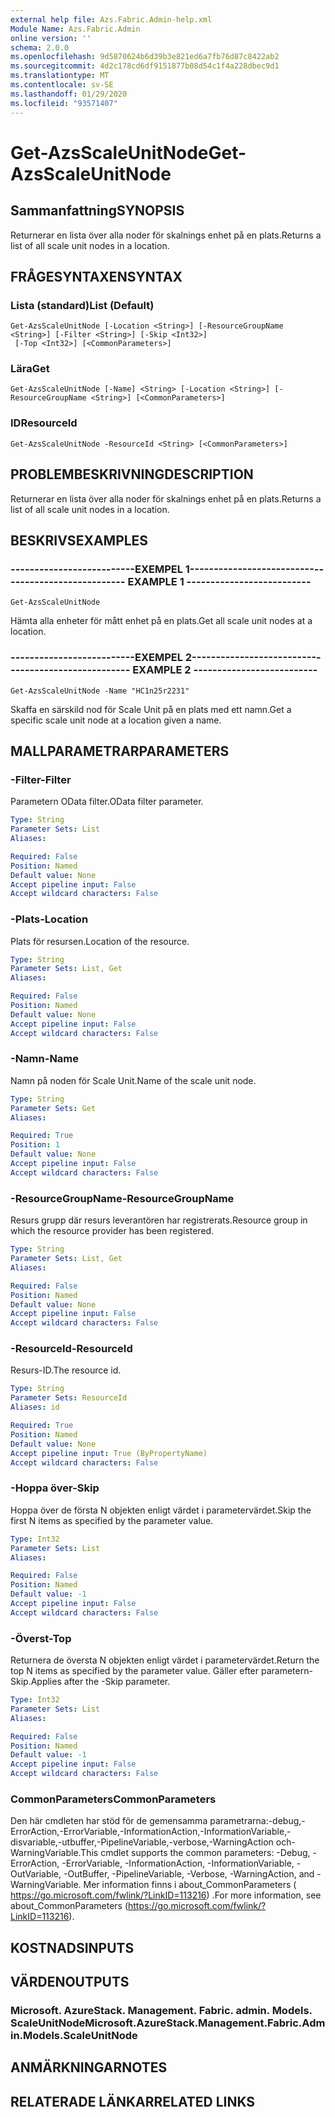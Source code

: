 ```yaml
---
external help file: Azs.Fabric.Admin-help.xml
Module Name: Azs.Fabric.Admin
online version: ''
schema: 2.0.0
ms.openlocfilehash: 9d5870624b6d39b3e821ed6a7fb76d87c8422ab2
ms.sourcegitcommit: 4d2c178cd6df9151877b08d54c1f4a228dbec9d1
ms.translationtype: MT
ms.contentlocale: sv-SE
ms.lasthandoff: 01/29/2020
ms.locfileid: "93571407"
---
```

# <span data-ttu-id="3018f-101">Get-AzsScaleUnitNode</span><span class="sxs-lookup"><span data-stu-id="3018f-101">Get-AzsScaleUnitNode</span></span>

## <span data-ttu-id="3018f-102">Sammanfattning</span><span class="sxs-lookup"><span data-stu-id="3018f-102">SYNOPSIS</span></span>
<span data-ttu-id="3018f-103">Returnerar en lista över alla noder för skalnings enhet på en plats.</span><span class="sxs-lookup"><span data-stu-id="3018f-103">Returns a list of all scale unit nodes in a location.</span></span>

## <span data-ttu-id="3018f-104">FRÅGESYNTAXEN</span><span class="sxs-lookup"><span data-stu-id="3018f-104">SYNTAX</span></span>

### <span data-ttu-id="3018f-105">Lista (standard)</span><span class="sxs-lookup"><span data-stu-id="3018f-105">List (Default)</span></span>
```
Get-AzsScaleUnitNode [-Location <String>] [-ResourceGroupName <String>] [-Filter <String>] [-Skip <Int32>]
 [-Top <Int32>] [<CommonParameters>]
```

### <span data-ttu-id="3018f-106">Lära</span><span class="sxs-lookup"><span data-stu-id="3018f-106">Get</span></span>
```
Get-AzsScaleUnitNode [-Name] <String> [-Location <String>] [-ResourceGroupName <String>] [<CommonParameters>]
```

### <span data-ttu-id="3018f-107">ID</span><span class="sxs-lookup"><span data-stu-id="3018f-107">ResourceId</span></span>
```
Get-AzsScaleUnitNode -ResourceId <String> [<CommonParameters>]
```

## <span data-ttu-id="3018f-108">PROBLEMBESKRIVNING</span><span class="sxs-lookup"><span data-stu-id="3018f-108">DESCRIPTION</span></span>
<span data-ttu-id="3018f-109">Returnerar en lista över alla noder för skalnings enhet på en plats.</span><span class="sxs-lookup"><span data-stu-id="3018f-109">Returns a list of all scale unit nodes in a location.</span></span>

## <span data-ttu-id="3018f-110">BESKRIVS</span><span class="sxs-lookup"><span data-stu-id="3018f-110">EXAMPLES</span></span>

### <span data-ttu-id="3018f-111">--------------------------EXEMPEL 1--------------------------</span><span class="sxs-lookup"><span data-stu-id="3018f-111">-------------------------- EXAMPLE 1 --------------------------</span></span>
```
Get-AzsScaleUnitNode
```

<span data-ttu-id="3018f-112">Hämta alla enheter för mått enhet på en plats.</span><span class="sxs-lookup"><span data-stu-id="3018f-112">Get all scale unit nodes at a location.</span></span>

### <span data-ttu-id="3018f-113">--------------------------EXEMPEL 2--------------------------</span><span class="sxs-lookup"><span data-stu-id="3018f-113">-------------------------- EXAMPLE 2 --------------------------</span></span>
```
Get-AzsScaleUnitNode -Name "HC1n25r2231"
```

<span data-ttu-id="3018f-114">Skaffa en särskild nod för Scale Unit på en plats med ett namn.</span><span class="sxs-lookup"><span data-stu-id="3018f-114">Get a specific scale unit node at a location given a name.</span></span>

## <span data-ttu-id="3018f-115">MALLPARAMETRAR</span><span class="sxs-lookup"><span data-stu-id="3018f-115">PARAMETERS</span></span>

### <span data-ttu-id="3018f-116">-Filter</span><span class="sxs-lookup"><span data-stu-id="3018f-116">-Filter</span></span>
<span data-ttu-id="3018f-117">Parametern OData filter.</span><span class="sxs-lookup"><span data-stu-id="3018f-117">OData filter parameter.</span></span>

```yaml
Type: String
Parameter Sets: List
Aliases: 

Required: False
Position: Named
Default value: None
Accept pipeline input: False
Accept wildcard characters: False
```

### <span data-ttu-id="3018f-118">-Plats</span><span class="sxs-lookup"><span data-stu-id="3018f-118">-Location</span></span>
<span data-ttu-id="3018f-119">Plats för resursen.</span><span class="sxs-lookup"><span data-stu-id="3018f-119">Location of the resource.</span></span>

```yaml
Type: String
Parameter Sets: List, Get
Aliases: 

Required: False
Position: Named
Default value: None
Accept pipeline input: False
Accept wildcard characters: False
```

### <span data-ttu-id="3018f-120">-Namn</span><span class="sxs-lookup"><span data-stu-id="3018f-120">-Name</span></span>
<span data-ttu-id="3018f-121">Namn på noden för Scale Unit.</span><span class="sxs-lookup"><span data-stu-id="3018f-121">Name of the scale unit node.</span></span>

```yaml
Type: String
Parameter Sets: Get
Aliases: 

Required: True
Position: 1
Default value: None
Accept pipeline input: False
Accept wildcard characters: False
```

### <span data-ttu-id="3018f-122">-ResourceGroupName</span><span class="sxs-lookup"><span data-stu-id="3018f-122">-ResourceGroupName</span></span>
<span data-ttu-id="3018f-123">Resurs grupp där resurs leverantören har registrerats.</span><span class="sxs-lookup"><span data-stu-id="3018f-123">Resource group in which the resource provider has been registered.</span></span>

```yaml
Type: String
Parameter Sets: List, Get
Aliases: 

Required: False
Position: Named
Default value: None
Accept pipeline input: False
Accept wildcard characters: False
```

### <span data-ttu-id="3018f-124">-ResourceId</span><span class="sxs-lookup"><span data-stu-id="3018f-124">-ResourceId</span></span>
<span data-ttu-id="3018f-125">Resurs-ID.</span><span class="sxs-lookup"><span data-stu-id="3018f-125">The resource id.</span></span>

```yaml
Type: String
Parameter Sets: ResourceId
Aliases: id

Required: True
Position: Named
Default value: None
Accept pipeline input: True (ByPropertyName)
Accept wildcard characters: False
```

### <span data-ttu-id="3018f-126">-Hoppa över</span><span class="sxs-lookup"><span data-stu-id="3018f-126">-Skip</span></span>
<span data-ttu-id="3018f-127">Hoppa över de första N objekten enligt värdet i parametervärdet.</span><span class="sxs-lookup"><span data-stu-id="3018f-127">Skip the first N items as specified by the parameter value.</span></span>

```yaml
Type: Int32
Parameter Sets: List
Aliases: 

Required: False
Position: Named
Default value: -1
Accept pipeline input: False
Accept wildcard characters: False
```

### <span data-ttu-id="3018f-128">-Överst</span><span class="sxs-lookup"><span data-stu-id="3018f-128">-Top</span></span>
<span data-ttu-id="3018f-129">Returnera de översta N objekten enligt värdet i parametervärdet.</span><span class="sxs-lookup"><span data-stu-id="3018f-129">Return the top N items as specified by the parameter value.</span></span>
<span data-ttu-id="3018f-130">Gäller efter parametern-Skip.</span><span class="sxs-lookup"><span data-stu-id="3018f-130">Applies after the -Skip parameter.</span></span>

```yaml
Type: Int32
Parameter Sets: List
Aliases: 

Required: False
Position: Named
Default value: -1
Accept pipeline input: False
Accept wildcard characters: False
```

### <span data-ttu-id="3018f-131">CommonParameters</span><span class="sxs-lookup"><span data-stu-id="3018f-131">CommonParameters</span></span>
<span data-ttu-id="3018f-132">Den här cmdleten har stöd för de gemensamma parametrarna:-debug,-ErrorAction,-ErrorVariable,-InformationAction,-InformationVariable,-disvariable,-utbuffer,-PipelineVariable,-verbose,-WarningAction och-WarningVariable.</span><span class="sxs-lookup"><span data-stu-id="3018f-132">This cmdlet supports the common parameters: -Debug, -ErrorAction, -ErrorVariable, -InformationAction, -InformationVariable, -OutVariable, -OutBuffer, -PipelineVariable, -Verbose, -WarningAction, and -WarningVariable.</span></span> <span data-ttu-id="3018f-133">Mer information finns i about_CommonParameters ( https://go.microsoft.com/fwlink/?LinkID=113216) .</span><span class="sxs-lookup"><span data-stu-id="3018f-133">For more information, see about_CommonParameters (https://go.microsoft.com/fwlink/?LinkID=113216).</span></span>

## <span data-ttu-id="3018f-134">KOSTNADS</span><span class="sxs-lookup"><span data-stu-id="3018f-134">INPUTS</span></span>

## <span data-ttu-id="3018f-135">VÄRDEN</span><span class="sxs-lookup"><span data-stu-id="3018f-135">OUTPUTS</span></span>

### <span data-ttu-id="3018f-136">Microsoft. AzureStack. Management. Fabric. admin. Models. ScaleUnitNode</span><span class="sxs-lookup"><span data-stu-id="3018f-136">Microsoft.AzureStack.Management.Fabric.Admin.Models.ScaleUnitNode</span></span>

## <span data-ttu-id="3018f-137">ANMÄRKNINGAR</span><span class="sxs-lookup"><span data-stu-id="3018f-137">NOTES</span></span>

## <span data-ttu-id="3018f-138">RELATERADE LÄNKAR</span><span class="sxs-lookup"><span data-stu-id="3018f-138">RELATED LINKS</span></span>

